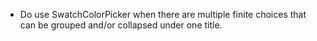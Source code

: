 - Do use SwatchColorPicker when there are multiple finite choices that can be grouped and/or collapsed under one title.
